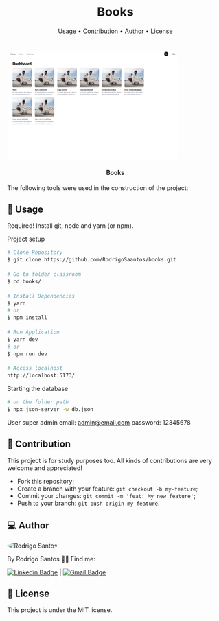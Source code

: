 <h1 align="center">
    Books
</h1>

<p align="center">
 <a href="#usage">Usage</a> •
 <a href="#contribution">Contribution</a> •
 <a href="#author">Author</a> •
 <a href="#license">License</a>
</p>

<h1 align="center">
  <div style="display: flex; flex-direction: row;">
    <img width="400" style="border-radius: 10px" height="auto" alt="home" title="Home" src=".github/home.png" />
  <div>
</h1>

<h4 align="center">
	  Books
</h4>

The following tools were used in the construction of the project:

<h2 id="usage" > 👷 Usage </h2>
Required! Install git, node and yarn (or npm).

Project setup

```bash
# Clone Repository
$ git clone https://github.com/RodrigoSaantos/books.git

# Go to folder classroom
$ cd books/

# Install Dependencies
$ yarn
# or
$ npm install

# Run Application
$ yarn dev
# or
$ npm run dev

# Access localhost
http://localhost:5173/
```

Starting the database

```bash
# on the folder path
$ npx json-server -w db.json
```
User super admin
email: admin@email.com
password: 12345678

<h2 id="contribution"> 🤝 Contribution </h2>

This project is for study purposes too. All kinds of contributions are very welcome and appreciated!

- Fork this repository;
- Create a branch with your feature: `git checkout -b my-feature`;
- Commit your changes: `git commit -m 'feat: My new feature'`;
- Push to your branch: `git push origin my-feature`.

<h2 id="author"> 💻 Author </h2>

<img style="border-radius: 50%;" src="https://github.com/RodrigoSaantos.png" width="100px;" alt="Rodrigo Santos"/>

By Rodrigo Santos 👋🏽 Find me:

[![Linkedin Badge](https://img.shields.io/badge/-RodrigoSantos-blue?style=flat-square&logo=Linkedin&logoColor=white&link=https://www.linkedin.com/in/rodrigo-dos-santos-silva-637225156/)](https://www.linkedin.com/in/rodrigosaantos/)
|
[![Gmail Badge](https://img.shields.io/badge/-contato.rodrigosaantos@gmail.com-c14438?style=flat-square&logo=Gmail&logoColor=white&link=mailto:contato.rodrigosaantos@gmail.com)](mailto:contato.rodrigosaantos@gmail.com)

<h2 id="license"> 📝 License </h2>

This project is under the MIT license.